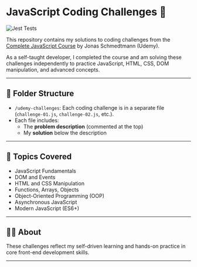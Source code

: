 # JavaScript Coding Challenges 🚀

![Jest Tests](https://github.com/paramveer02/js-challenges/actions/workflows/nodejs.yml/badge.svg)

This repository contains my solutions to coding challenges from the [Complete JavaScript Course](https://www.udemy.com/course/the-complete-javascript-course/) by Jonas Schmedtmann (Udemy).

As a self-taught developer, I completed the course and am solving these challenges independently to practice JavaScript, HTML, CSS, DOM manipulation, and advanced concepts.

---

## 📂 Folder Structure

- `/udemy-challenges`: Each coding challenge is in a separate file (`challenge-01.js`, `challenge-02.js`, etc.).
- Each file includes:
  - The **problem description** (commented at the top)
  - My **solution** below the description

---

## 📌 Topics Covered

- JavaScript Fundamentals
- DOM and Events
- HTML and CSS Manipulation
- Functions, Arrays, Objects
- Object-Oriented Programming (OOP)
- Asynchronous JavaScript
- Modern JavaScript (ES6+)

---

## 👨‍💻 About

These challenges reflect my self-driven learning and hands-on practice in core front-end development skills.

---
